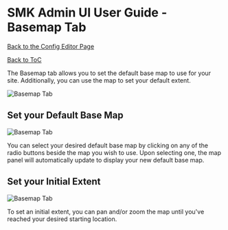 # SMK Admin UI User Guide - Basemap Tab
[Back to the Config Editor Page](https://github.com/bcgov/smk/wiki/SMK-Admin-UI-User-Guide%3A-Configuration-Editor)

[Back to ToC](https://github.com/bcgov/smk/wiki/SMK-Admin-UI-User-Guide)

The Basemap tab allows you to set the default base map to use for your site. Additionally, you can use the map to set your default extent.

![Basemap Tab](https://github.com/dhlevi/smk/blob/master/smk-parent/smk-ui/docs/smk_admin_editor_basemap.jpg)

## Set your Default Base Map
![Basemap Tab](https://github.com/dhlevi/smk/blob/master/smk-parent/smk-ui/docs/smk_admin_editor_basemap_selector.jpg)

You can select your desired default base map by clicking on any of the radio buttons beside the map you wish to use. Upon selecting one, the map panel will automatically update to display your new default base map.

## Set your Initial Extent
![Basemap Tab](https://github.com/dhlevi/smk/blob/master/smk-parent/smk-ui/docs/smk_admin_editor_basemap_map.jpg)

To set an initial extent, you can pan and/or zoom the map until you've reached your desired starting location.